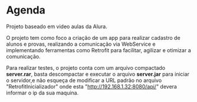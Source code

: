 # Agenda

Projeto baseado em video aulas da Alura.

O projeto tem como foco a criação de um app para realizar cadastro de alunos e provas, realizando a comunicação via WebService e implementando ferramentas como Retrofit para facilitar, agilizar e otimizar a comunicação.

Para realizar testes, o projeto conta com um arquivo compactado <b>server.rar</b>, basta descompactar e executar o arquivo <b>server.jar</b> para iniciar o servidor,e não esqueça de modificar a URL padrão no arquivo "RetrofitInicializador" onde esta "http://192.168.1.32:8080/api/" devera informar o ip da sua maquina.
